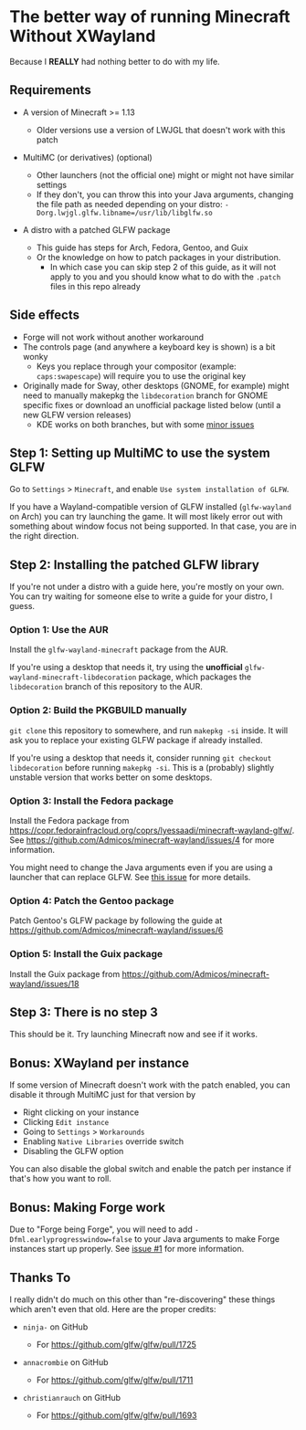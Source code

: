 # The better way of running Minecraft Without XWayland

Because I **REALLY** had nothing better to do with my life.

## Requirements

- A version of Minecraft >= 1.13

  - Older versions use a version of LWJGL that doesn't work with this patch

- MultiMC (or derivatives) (optional)

  - Other launchers (not the official one) might or might not have similar settings
  - If they don't, you can throw this into your Java arguments, changing the file
    path as needed depending on your distro:
    `-Dorg.lwjgl.glfw.libname=/usr/lib/libglfw.so`

- A distro with a patched GLFW package

  - This guide has steps for Arch, Fedora, Gentoo, and Guix
  - Or the knowledge on how to patch packages in your distribution.
    - In which case you can skip step 2 of this guide, as it will not apply to you
      and you should know what to do with the `.patch` files in this repo already

## Side effects

- Forge will not work without another workaround
- The controls page (and anywhere a keyboard key is shown) is a bit wonky
  - Keys you replace through your compositor (example: `caps:swapescape`) will
    require you to use the original key
- Originally made for Sway, other desktops (GNOME, for example) might need to
  manually makepkg the `libdecoration` branch for GNOME specific fixes or download
  an unofficial package listed below (until a new GLFW version releases)
  - KDE works on both branches, but with some [minor issues](https://github.com/Admicos/minecraft-wayland/issues/8#issuecomment-997155245)

## Step 1: Setting up MultiMC to use the system GLFW

Go to `Settings` > `Minecraft`, and enable `Use system installation of GLFW`.

If you have a Wayland-compatible version of GLFW installed (`glfw-wayland` on
Arch) you can try launching the game. It will most likely error out with
something about window focus not being supported. In that case, you are in the
right direction.

## Step 2: Installing the patched GLFW library

If you're not under a distro with a guide here, you're mostly on your own.
You can try waiting for someone else to write a guide for your distro, I guess.

### Option 1: Use the AUR

Install the `glfw-wayland-minecraft` package from the AUR.

If you're using a desktop that needs it, try using the **unofficial**
`glfw-wayland-minecraft-libdecoration` package, which packages the
`libdecoration` branch of this repository to the AUR.

### Option 2: Build the PKGBUILD manually

`git clone` this repository to somewhere, and run `makepkg -si` inside. It will
ask you to replace your existing GLFW package if already installed.

If you're using a desktop that needs it, consider running `git checkout libdecoration`
before running `makepkg -si`. This is a (probably) slightly unstable version that
works better on some desktops.

### Option 3: Install the Fedora package

Install the Fedora package from https://copr.fedorainfracloud.org/coprs/lyessaadi/minecraft-wayland-glfw/.
See https://github.com/Admicos/minecraft-wayland/issues/4 for more information.

You might need to change the Java arguments even if you are using a launcher that
can replace GLFW. See [this issue](https://github.com/Admicos/minecraft-wayland/issues/14)
for more details.

### Option 4: Patch the Gentoo package

Patch Gentoo's GLFW package by following the guide at https://github.com/Admicos/minecraft-wayland/issues/6

### Option 5: Install the Guix package

Install the Guix package from https://github.com/Admicos/minecraft-wayland/issues/18

## Step 3: There is no step 3

This should be it. Try launching Minecraft now and see if it works.

## Bonus: XWayland per instance

If some version of Minecraft doesn't work with the patch enabled, you can
disable it through MultiMC just for that version by

- Right clicking on your instance
- Clicking `Edit instance`
- Going to `Settings` > `Workarounds`
- Enabling `Native Libraries` override switch
- Disabling the GLFW option

You can also disable the global switch and enable the patch per instance if
that's how you want to roll.

## Bonus: Making Forge work

Due to "Forge being Forge", you will need to add
`-Dfml.earlyprogresswindow=false` to your Java arguments to make Forge instances
start up properly. See [issue #1](https://github.com/Admicos/minecraft-wayland/issues/1)
for more information.

## Thanks To

I really didn't do much on this other than "re-discovering" these things which
aren't even that old. Here are the proper credits:

- `ninja-` on GitHub

  - For https://github.com/glfw/glfw/pull/1725

- `annacrombie` on GitHub

  - For https://github.com/glfw/glfw/pull/1711

- `christianrauch` on GitHub

  - For https://github.com/glfw/glfw/pull/1693
